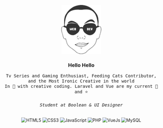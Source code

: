 <div align="center">
   <img alt="me" src="antonius.gif" style="height: 160px;">
</div>

<h3 align="center"> Hello Hello </h3>
<p align="center">
   <samp>
     Tv Series and Gaming Enthusiast, Feeding Cats Contributor, and the Most Ironic Creative in the world
     <br>
     In 🖤 with creative coding. Laravel and Vue are my current &#127773; and &#11088;  
     <br> 
  </samp>
</p>

<h6 align="center">
   <samp>
      Student at Boolean & UI Designer
   </samp>
</h6>

<p align="center">
   <img alt="HTML5" src="https://img.shields.io/badge/-HTML-E34F26?style=flat-square&logo=HTML5&logoColor=white">
   <img alt="CSS3" src="https://img.shields.io/badge/-CSS-1572B6?style=flat-square&logo=CSS3logoColor=white">
   <img alt="JavaScript" src="https://img.shields.io/badge/-JavaScript-F7DF1E?style=flat-square&logo=JavaScript&logoColor=white">
   <img alt="PHP" src="https://img.shields.io/badge/-PHP-777BB4?style=flat-square&logo=PHP&logoColor=white">
   <img alt="VueJs" src="https://img.shields.io/badge/-Vue.js-4FC08D?style=flat-square&logo=Vue.js&logoColor=white">
   <img alt="MySQL" src="https://img.shields.io/badge/-MySQL-4479A1?style=flat-square&logo=MySQL&logoColor=white">
</p>
